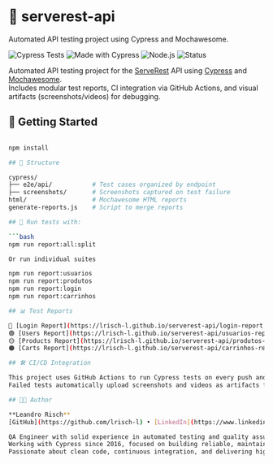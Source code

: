 # 🧪 serverest-api

Automated API testing project using Cypress and Mochawesome.

![Cypress Tests](https://github.com/lrisch-l/serverest-api/actions/workflows/cypress.yml/badge.svg)
![Made with Cypress](https://img.shields.io/badge/Cypress-automation-brightgreen?logo=cypress)
![Node.js](https://img.shields.io/badge/Node.js-v18.17.0-blue?logo=node.js)
![Status](https://img.shields.io/badge/tests-passing-brightgreen)

Automated API testing project for the [ServeRest](https://github.com/PauloGoncalvesBH/ServeRest) API using [Cypress](https://www.cypress.io/) and [Mochawesome](https://github.com/adamgruber/mochawesome).  
Includes modular test reports, CI integration via GitHub Actions, and visual artifacts (screenshots/videos) for debugging.


## 🚀 Getting Started

```bash

npm install

## 📂 Structure

cypress/
├── e2e/api/           # Test cases organized by endpoint
├── screenshots/       # Screenshots captured on test failure
html/                  # Mochawesome HTML reports
generate-reports.js    # Script to merge reports

## 🚀 Run tests with:

```bash
npm run report:all:split

Or run individual suites

npm run report:usuarios
npm run report:produtos
npm run report:login
npm run report:carrinhos

## 📊 Test Reports

🔹 [Login Report](https://lrisch-l.github.io/serverest-api/login-report.html)  
🟢 [Users Report](https://lrisch-l.github.io/serverest-api/usuarios-report.html)  
🟡 [Products Report](https://lrisch-l.github.io/serverest-api/produtos-report.html)  
🟠 [Carts Report](https://lrisch-l.github.io/serverest-api/carrinhos-report.html)

## 🛠️ CI/CD Integration

This project uses GitHub Actions to run Cypress tests on every push and pull request to main.
Failed tests automatically upload screenshots and videos as artifacts for debugging.

## 👨‍💻 Author

**Leandro Risch**  
[GitHub](https://github.com/lrisch-l) • [LinkedIn](https://www.linkedin.com/in/leandro-risch-38118726a/)

QA Engineer with solid experience in automated testing and quality assurance.  
Working with Cypress since 2016, focused on building reliable, maintainable, and scalable test suites for APIs and web applications.  
Passionate about clean code, continuous integration, and delivering high-quality software through automation.




 


